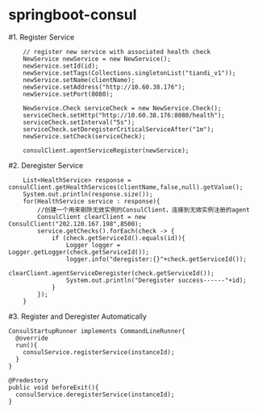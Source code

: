 # springboot-consul

#1. Register Service

        // register new service with associated health check
        NewService newService = new NewService();
        newService.setId(id);
        newService.setTags(Collections.singletonList("tiandi_v1"));
        newService.setName(clientName);
        newService.setAddress("http://10.60.38.176");
        newService.setPort(8080);

        NewService.Check serviceCheck = new NewService.Check();
        serviceCheck.setHttp("http://10.60.38.176:8080/health");
        serviceCheck.setInterval("5s");
        serviceCheck.setDeregisterCriticalServiceAfter("1m");
        newService.setCheck(serviceCheck);

        consulClient.agentServiceRegister(newService);

#2. Deregister Service

        List<HealthService> response = consulClient.getHealthServices(clientName,false,null).getValue();
        System.out.println(response.size());
        for(HealthService service : response){
            //创建一个用来剔除无效实例的ConsulClient，连接到无效实例注册的agent
            ConsulClient clearClient = new ConsulClient("202.120.167.198",8500);
            service.getChecks().forEach(check -> {
                if (check.getServiceId().equals(id)){
                    Logger logger = Logger.getLogger(check.getServiceId());
                    logger.info("deregister:{}"+check.getServiceId());
                    clearClient.agentServiceDeregister(check.getServiceId());
                    System.out.println("Deregister success------"+id);
                }
            });
        }
  
#3. Register and Deregister Automatically

    ConsulStartupRunner implements CommandLineRunner{
      @override
      run(){
        consulService.registerService(instanceId);
      }
    }
    
    @Predestory
    public void beforeExit(){
      consulService.deregisterService(instanceId);
    }
